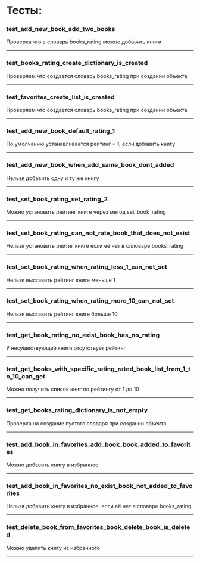# Тесты:
### test_add_new_book_add_two_books
Проверка что в словарь books_rating можно добавить книги
***

### test_books_rating_create_dictionary_is_created
Проверяем что создается словарь books_rating при создании объекта
***

### test_favorites_create_list_is_created
Проверяем что создается словарь books_rating при создании объекта
***

### test_add_new_book_default_rating_1
По умолчанию устанавливается рейтинг = 1, если добавить книгу
***

### test_add_new_book_when_add_same_book_dont_added
Нельзя добавить одну и ту же книгу
***

### test_set_book_rating_set_rating_2
Можно установить рейтинг книге через метод set_book_rating
***

### test_set_book_rating_can_not_rate_book_that_does_not_exist
Нельзя установить рейтиг книге если её нет в слловаре books_rating
***

### test_set_book_rating_when_rating_less_1_can_not_set
Нельзя выставить рейтинг книге меньше 1
***

### test_set_book_rating_when_rating_more_10_can_not_set
Нельзя выставить рейтинг книге больше 10
***

### test_get_book_rating_no_exist_book_has_no_rating
У несуществующей книги отсутствует рейтинг
***

### test_get_books_with_specific_rating_rated_book_list_from_1_to_10_can_get
Можно получить список книг по рейтингу от 1 до 10
***

### test_get_books_rating_dictionary_is_not_empty
Проверка на создание пустого словаря при создании объекта
***

### test_add_book_in_favorites_add_book_book_added_to_favorites
Можно добавить книгу в избранное
***

### test_add_book_in_favorites_no_exist_book_not_added_to_favorites
Нельзя добавить книгу в избранное, если её нет в словаре books_rating
***

### test_delete_book_from_favorites_book_delete_book_is_deleted
Можно удалить книгу из избранного
***
